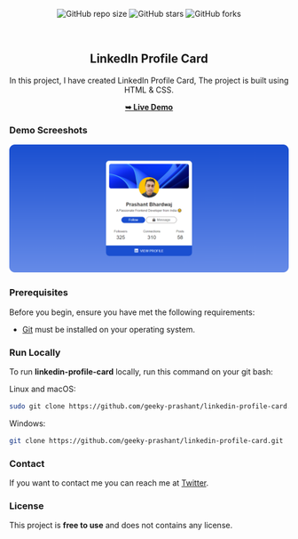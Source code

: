 <div align="center">
  
  ![GitHub repo size](https://img.shields.io/github/repo-size/geeky-prashant/linkedin-profile-card)
  ![GitHub stars](https://img.shields.io/github/stars/geeky-prashant/linkedin-profile-card)
  ![GitHub forks](https://img.shields.io/github/forks/geeky-prashant/linkedin-profile-card?style=social)
 
  <br />

  <h2 align="center">LinkedIn Profile Card</h2>

  In this project, I have created LinkedIn Profile Card, The project is built using HTML & CSS.

  <a href="https://geeky-prashant.github.io/linkedin-profile-card/"><strong>➥ Live Demo</strong></a>

</div>

### Demo Screeshots

![LinkedIn Profile Card Desktop Demo](./readme-images/LinkedIn-Profile-Card.png "Desktop Demo")

### Prerequisites

Before you begin, ensure you have met the following requirements:

* [Git](https://git-scm.com/downloads "Download Git") must be installed on your operating system.

### Run Locally

To run **linkedin-profile-card** locally, run this command on your git bash:

Linux and macOS:

```bash
sudo git clone https://github.com/geeky-prashant/linkedin-profile-card.git
```

Windows:

```bash
git clone https://github.com/geeky-prashant/linkedin-profile-card.git
```

### Contact

If you want to contact me you can reach me at [Twitter](https://www.twitter.com/geekyprashant).

### License

This project is **free to use** and does not contains any license.
